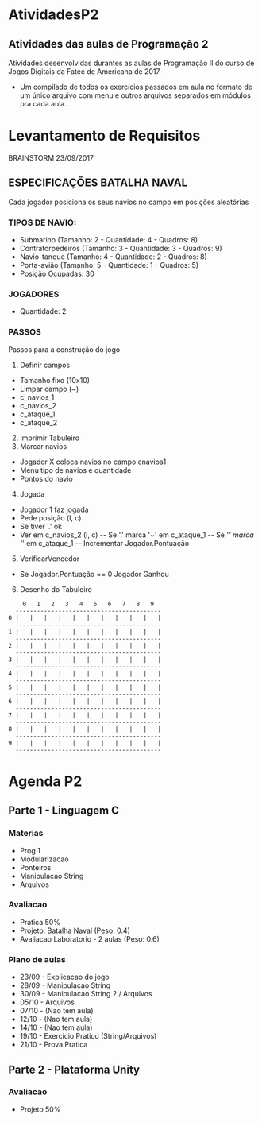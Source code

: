 # AtividadesP2

## Atividades das aulas de Programação 2
Atividades desenvolvidas durantes as aulas de Programação II do curso de Jogos Digitais da Fatec de Americana de 2017.
- Um compilado de todos os exercícios passados em aula no formato de um único arquivo com menu e outros arquivos separados em módulos pra cada aula.

# Levantamento de Requisitos
BRAINSTORM 23/09/2017 
## ESPECIFICAÇÕES BATALHA NAVAL
Cada jogador posiciona os seus navios no campo em posições aleatórias
### TIPOS DE NAVIO:
-	Submarino (Tamanho: 2 - Quantidade: 4 - Quadros: 8)
-	Contratorpedeiros (Tamanho: 3 - Quantidade: 3 - Quadros: 9)
-	Navio-tanque (Tamanho: 4 - Quantidade: 2 - Quadros: 8)
-	Porta-avião (Tamanho: 5 - Quantidade: 1 - Quadros: 5)
-	Posição Ocupadas: 30
### JOGADORES
-	Quantidade: 2
### PASSOS
Passos para a construção do jogo
1.	Definir campos
-	Tamanho fixo (10x10)
-	Limpar campo (~)
-	c_navios_1
-	c_navios_2
-	c_ataque_1
-	c_ataque_2
2.	Imprimir Tabuleiro
3.	Marcar navios
-	Jogador X coloca navios no campo cnavios1
-	Menu tipo de navios e quantidade
-	Pontos do navio
4.	Jogada
-	Jogador 1 faz jogada
-	Pede posição (l, c)
-	Se tiver '.' ok
-	Ver em c_navios_2 (l, c)
--	Se '.' marca '~' em c_ataque_1
--	Se '*' marca '*' em c_ataque_1
--	Incrementar Jogador.Pontuação
5.	VerificarVencedor
-	Se Jogador.Pontuação == 0 Jogador Ganhou
6.	Desenho do Tabuleiro
```
    0   1   2   3   4   5   6   7   8   9
  -----------------------------------------
0 |   |   |   |   |   |   |   |   |   |   |
  -----------------------------------------
1 |   |   |   |   |   |   |   |   |   |   |
  -----------------------------------------
2 |   |   |   |   |   |   |   |   |   |   |
  -----------------------------------------
3 |   |   |   |   |   |   |   |   |   |   |
  -----------------------------------------
4 |   |   |   |   |   |   |   |   |   |   |
  -----------------------------------------
5 |   |   |   |   |   |   |   |   |   |   |
  -----------------------------------------
6 |   |   |   |   |   |   |   |   |   |   |
  -----------------------------------------
7 |   |   |   |   |   |   |   |   |   |   |
  -----------------------------------------
8 |   |   |   |   |   |   |   |   |   |   |
  -----------------------------------------
9 |   |   |   |   |   |   |   |   |   |   |
  -----------------------------------------
```
# Agenda P2
## Parte 1 - Linguagem C

### Materias
- Prog 1
- Modularizacao
- Ponteiros
- Manipulacao String
- Arquivos

### Avaliacao
- Pratica 50%
- Projeto: Batalha Naval (Peso: 0.4)
- Avaliacao Laboratorio - 2 aulas (Peso: 0.6)

### Plano de aulas
- 23/09 - Explicacao do jogo
- 28/09 - Manipulacao String
- 30/09 - Manipulacao String 2 / Arquivos
- 05/10 - Arquivos
- 07/10 - (Nao tem aula)
- 12/10 - (Nao tem aula)
- 14/10 - (Nao tem aula)
- 19/10 - Exercicio Pratico (String/Arquivos)
- 21/10 - Prova Pratica

## Parte 2 - Plataforma Unity
### Avaliacao
- Projeto 50%